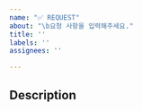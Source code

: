 ```yaml
---
name: "✅ REQUEST"
about: "\b요청 사항을 입력해주세요."
title: ''
labels: ''
assignees: ''

---
```


## Description
